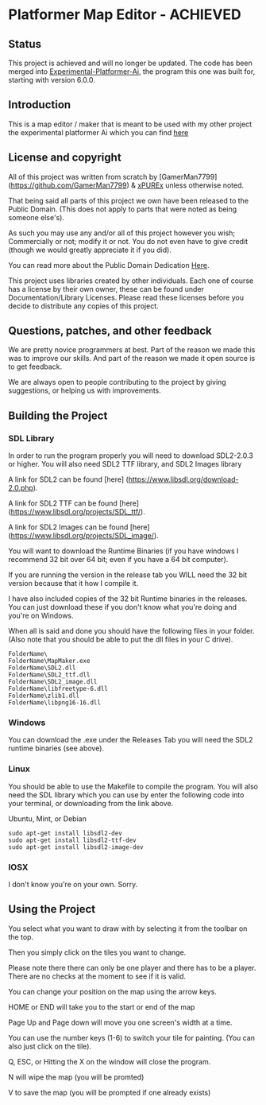 # Platformer Map Editor - ACHIEVED

## Status

This project is achieved and will no longer be updated. The code has been merged into [Experimental-Platformer-Ai](https://github.com/GamerMan7799/Experimental-Platformer-AI), the program this one was built for, starting with version 6.0.0.

## Introduction

This is a map editor / maker that is meant to be used with my other project the experimental platformer Ai which you can find [here](https://github.com/GamerMan7799/Experimental-Platformer-AI)

## License and copyright

All of this project was written from scratch by [GamerMan7799] (https://github.com/GamerMan7799) & [xPUREx](https://github.com/xPUREx) unless otherwise noted.

That being said all parts of this project we own have been released to the Public Domain. (This does not apply to parts that were noted as being someone else's).

As such you may use any and/or all of this project however you wish; Commercially or not; modify it or not. You do not even have to give credit (though we would greatly appreciate it if you did).

You can read more about the Public Domain Dedication [Here](http://unlicense.org/).

This project uses libraries created by other individuals. Each one of course has a license by their own owner, these can be found under Documentation/Library Licenses.
Please read these licenses before you decide to distribute any copies of this project.

## Questions, patches, and other feedback

We are pretty novice programmers at best. Part of the reason we made this was to improve our skills. And part of the reason we made it open source is to get feedback.

We are always open to people contributing to the project by giving suggestions, or helping us with improvements.

## Building the Project

### SDL Library

In order to run the program properly you will need to download SDL2-2.0.3 or higher.
You will also need SDL2 TTF library, and SDL2 Images library

A link for SDL2 can be found [here] (https://www.libsdl.org/download-2.0.php).

A link for SDL2 TTF can be found [here] (https://www.libsdl.org/projects/SDL_ttf/).

A link for SDL2 Images can be found [here] (https://www.libsdl.org/projects/SDL_image/).

You will want to download the Runtime Binaries (if you have windows I recommend 32 bit over 64 bit; even if you have a 64 bit computer).

If you are running the version in the release tab you WILL need the 32 bit version because that it how I compile it.

I have also included copies of the 32 bit Runtime binaries in the releases. You can just download these if you don't know what you're doing and you're on Windows.

When all is said and done you should have the following files in your folder. (Also note that you should be able to put the dll files in your C drive).

```
FolderName\
FolderName\MapMaker.exe
FolderName\SDL2.dll
FolderName\SDL2_ttf.dll
FolderName\SDL2_image.dll
FolderName\libfreetype-6.dll
FolderName\zlib1.dll
FolderName\libpng16-16.dll
```

### Windows

You can download the .exe under the Releases Tab you will need the SDL2 runtime binaries (see above).

### Linux

You should be able to use the Makefile to compile the program. You will also need the SDL library which you can use by enter the following code into your terminal, or downloading from the link above.

Ubuntu, Mint, or Debian

```
sudo apt-get install libsdl2-dev
sudo apt-get install libsdl2-ttf-dev
sudo apt-get install libsdl2-image-dev
```

### IOSX

I don't know you're on your own. Sorry.

## Using the Project

You select what you want to draw with by selecting it from the toolbar on the top.

Then you simply click on the tiles you want to change.

Please note there there can only be one player and there has to be a player. There are no checks at the moment to see if it is valid.

You can change your position on the map using the arrow keys.

HOME or END will take you to the start or end of the map

Page Up and Page down will move you one screen's width at a time.

You can use the number keys (1-6) to switch your tile for painting. (You can also just click on the tile).

Q, ESC, or Hitting the X on the window will close the program.

N will wipe the map (you will be promted)

V to save the map (you will be prompted if one already exists)

